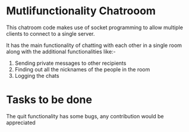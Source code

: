 # Mutlifunctionality Chatrooom

This chatroom code makes use of socket programming to allow multiple clients to connect to a single server.

It has the main functionality of chatting with each other in a single room along with the additional functionalities like:-

1) Sending private messages to other recipients
2) Finding out all the nicknames of the people in the room
3) Logging the chats

# Tasks to be done
The quit functionality has some bugs, any contribution would be appreciated
